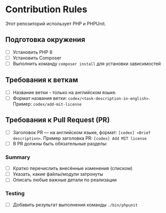 # Contribution Rules

Этот репозиторий использует PHP и PHPUnit.

## Подготовка окружения

- [ ] Установить PHP 8
- [ ] Установить Composer
- [ ] Выполнить команду `composer install` для установки зависимостей

## Требования к веткам

- [ ] Название ветки - только на английском языке.
- [ ] Формат названия ветки: `codex/<task-description-in-english>`. Пример: `codex/add-mit-license`

## Требования к Pull Request (PR)

- [ ] Заголовок PR — на английском языке, формат: `[codex] <Brief description>`. Пример заголовка PR: `[codex] Add MIT license`
- [ ] В PR должны быть обязательные разделы:

### Summary

- [ ] Кратко перечислить внесённые изменения (списком)
- [ ] Указать, какие файлы/модули затронуты
- [ ] Описать любые важные детали по реализации

### Testing

- [ ] Добавить результат выполнения команды `./bin/phpunit`
